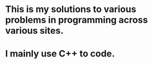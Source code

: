 # This is my solutions to various problems in programming across various sites.
# I mainly use C++ to code.
